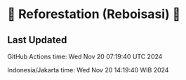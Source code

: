 
# 🌳 Reforestation (Reboisasi) 🌲

## Last Updated

GitHub Actions time: Wed Nov 20 07:19:40 UTC 2024

Indonesia/Jakarta time: Wed Nov 20 14:19:40 WIB 2024

